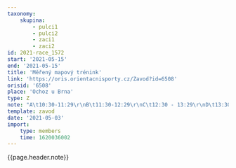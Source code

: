 ```yaml
---
taxonomy:
    skupina:
        - pulci1
        - pulci2
        - zaci1
        - zaci2
id: 2021-race_1572
start: '2021-05-15'
end: '2021-05-15'
title: 'Měřený mapový trénink'
link: 'https://oris.orientacnisporty.cz/Zavod?id=6508'
orisid: '6508'
place: 'Ochoz u Brna'
type: Z
note: "A\t10:30-11:29\r\nB\t11:30-12:29\r\nC\t12:30 - 13:29\r\nD\t13:30 - 14:29"
template: zavod
date: '2021-05-03'
import:
    type: members
    time: 1620036002
---
```


{{page.header.note}}
